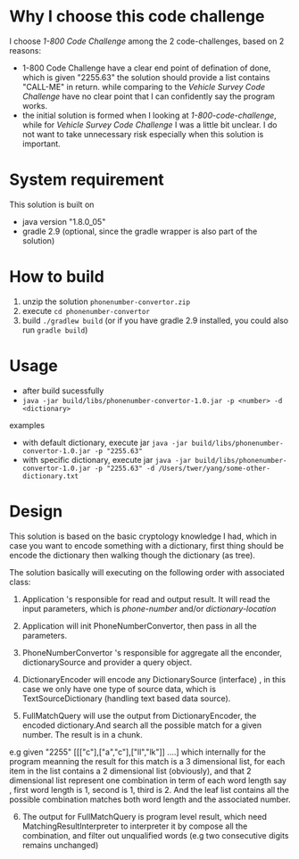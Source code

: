 # Why I choose this code challenge
I choose *1-800 Code Challenge* among the 2 code-challenges, based on 2 reasons:

*  1-800 Code Challenge have a clear end point of defination of done, which is given "2255.63" the solution should provide a list contains 
"CALL-ME" in return. 
while comparing to the *Vehicle Survey Code Challenge* have no clear point that I can confidently say the program works. 
*  the initial solution is formed when I looking at *1-800-code-challenge*, while for *Vehicle Survey Code Challenge* I was a little bit unclear.
I do not want to take unnecessary risk especially when this solution is important.

# System requirement
This solution is built on 
* java version "1.8.0_05"
* gradle 2.9 (optional, since the gradle wrapper is also part of the solution)

# How to build
1.  unzip the solution `phonenumber-convertor.zip` 
2.  execute `cd phonenumber-convertor`
3.  build `./gradlew build` (or if you have gradle 2.9 installed, you could also run `gradle build`)

# Usage
*  after build sucessfully
*  `java -jar build/libs/phonenumber-convertor-1.0.jar -p <number> -d <dictionary>`

examples
*  with default dictionary, execute jar `java -jar build/libs/phonenumber-convertor-1.0.jar -p "2255.63"`
*  with specific dictionary, execute jar `java -jar build/libs/phonenumber-convertor-1.0.jar -p "2255.63" -d /Users/twer/yang/some-other-dictionary.txt`

# Design
This solution is based on the basic cryptology knowledge I had, which in case you want
to encode something with a dictionary, first thing should be encode the dictionary then 
walking though the dictionary (as tree).

The solution basically will executing on the following order with associated class:
1. Application 's responsible for read and output result. It will read the input parameters, 
 which is *phone-number* and/or  *dictionary-location*
 
2. Application will init PhoneNumberConvertor, then pass in all the parameters.

3. PhoneNumberConvertor 's responsible for aggregate all the enconder, dictionarySource and provider a query object.

4. DictionaryEncoder will encode any DictionarySource (interface) , in this case we only have one type of source data,
which is TextSourceDictionary (handling text based data source).

5. FullMatchQuery will use the output from DictionaryEncoder, the encoded dictionary.And search all the possible match
for a given number. The result is in a chunk. 

e.g given "2255" [[["c"],["a","c"],["ll","lk"]] ....] which internally for the program meanning
 the result for this match is a 3 dimensional list, for each item in the list contains a 2 dimensional list (obviously),
 and that 2 dimensional list represent one combination in term of each word length say , first word length is 1, 
 second is 1, third is 2. And the leaf list contains all the possible combination matches both word length and the associated 
 number.
 
6. The output for FullMatchQuery is program level result, which need MatchingResultInterpreter to interpreter it by compose 
all the combination, and filter out unqualified words (e.g two consecutive digits remains unchanged)

